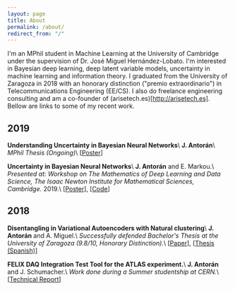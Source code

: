 ```yaml
---
layout: page
title: About
permalink: /about/
redirect_from: "/"
---
```


I'm an MPhil student in Machine Learning at the University of Cambridge under the supervision of Dr. José Miguel Hernández-Lobato. I'm interested in Bayesian deep learning, deep latent variable models, uncertainty in machine learning and information theory. I graduated from the University of Zaragoza in 2018 with an honorary distinction ("premio extraordinario") in Telecommunications Engineering (EE/CS). I also do freelance engineering consulting and am a co-founder of (arisetech.es)[http://arisetech.es]. Bellow are links to some of my recent work.

## 2019 

**Understanding Uncertainty in Bayesian Neural Networks**\\
**J. Antorán**\\
*MPhil Thesis (Ongoing)*\\
\[[Poster](assets/poster_thesis.pdf)\]

**Uncertainty in Bayesian Neural Networks**\\
**J. Antorán** and E. Markou.\\
*Presented at: Workshop on The Mathematics of Deep Learning and Data Science, The Isaac Newton Institute for Mathematical Sciences, Cambridge.* 2019.\\
\[[Poster](assets/poster_advml.pdf)\], \[[Code](https://github.com/JavierAntoran/Bayesian-Neural-Networks)\]

## 2018

**Disentangling in Variational Autoencoders with Natural clustering**\\
**J. Antorán** and A. Miguel.\\
*Successfully defended Bachelor's Thesis at the University of Zaragoza (9.8/10, Honorary Distinction).*\\
\[[Paper](https://arxiv.org/pdf/1901.09415.pdf)\], \[[Thesis (Spanish)](https://deposita.unizar.es/TAZ/EINA/2018/42174/TAZ-TFG-2018-2597.pdf)\]

**FELIX DAQ Integration Test Tool for the ATLAS experiment.**\\
**J. Antorán** and J. Schumacher.\\
*Work done during a Summer studentship at CERN.*\\
\[[Technical Report](http://cds.cern.ch/record/2639275/files/javiercabiscol.pdf)\]
